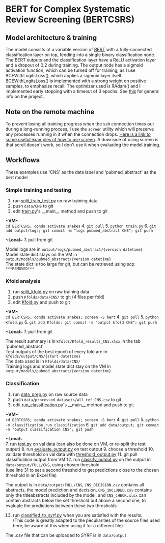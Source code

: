 # BERT for Complex Systematic Review Screening (BERTCSRS)

## Model architecture & training
The model consists of a variable version of [BERT](https://huggingface.co/blog/bert-101) with a fully-connected 
classification layer on top, feeding into a single binary classification node. The BERT outputs and the classification 
layer have a ReLU activation layer and a dropout of 0.2 during training. The output node has a sigmoid activation function, 
which can be turned off for training, as I use BCEWithLogitsLoss(), which applies a sigmoid layer itself. BCEWithLogitsLoss() 
is implemented with a strong weight on positive samples, to emphasize recall. The optimizer used is RAdam() and I 
implemented early stopping with a timeout of 3 epochs. See [this](Project%20info.pptx) for general info on the project.

## Note on the remote machine
To prevent losing all training progress when the ssh connection times out during a long-running process, I use the `screen` 
utility which will preserve any processes running in it when the connection drops. 
[Here is a link to some useful examples of how to use screen](https://www.tecmint.com/screen-command-examples-to-manage-linux-terminals/). 
A downside of using screen is that scroll doesn't work, so I don't use it when evaluating the model training.

## Workflows
These examples use 'CNS' as the data label and 'pubmed_abstract' as the bert model
### Simple training and testing
1. run [split_train_test.py](data/split_train_test.py) on raw training data
2. push `data/CNS` to git
3. edit [train.py](train.py)'s \_\_main__ method and push to git  

**~VM~**  
`cd BERTCSRS; conda activate snakes`
4. `git pull`
5. `python train.py`
6. `git add output/logs; git commit -m "logs pubmed_abstract CNS"; git push`  

**~Local~**
7. pull from git  

Model logs are in `output/logs/pubmed_abstract/{version datetime}`  
Model state dict stays on the VM in `output/models/pubmed_abstract/{version datetime}`  
The state dict is too large for git, but can be retrieved using scp:  
`***REMOVED***`

### Kfold analysis
1. run [split_kfold.py](data/split_kfold.py) on raw training data
2. push `Kfolds/data/CNS/` to git (4 files per fold)
3. edit [Kfold.py](Kfold.py) and push to git  

**~VM~**  
`cd BERTCSRS; conda activate snakes; screen -S bert`
4. `git pull`
5. `python Kfold.py`
6. `git add Kfolds; git commit -m "output kfold CNS"; git push`  

**~Local~**
7. pull from git  

The result summary is in `Kfolds/Kfold_results_CNS.xlsx` in the tab 'pubmed_abstract'  
Test outputs of the best epoch of every fold are in `Kfolds/output/CNS/{start datetime}`  
The data used is in `Kfolds/data/CNS/`  
Training logs and model state dict stay on the VM in `output/models/pubmed_abstract/{version datetime}`

### Classification
1. run [data_prep.py](data/data_prep.py) on raw source data
2. push `data/processed_datasets/all_ref_CNS.csv` to git
3. edit [run_classification.py](classification/run_classification.py)'s \_\_main__ method and push to git

**~VM~**  
`cd BERTCSRS; conda activate snakes; screen -S bert`
4. `git pull`
5. `python -m classification.run_classification`
6. `git add data/output; git commit -m "output classification CNS"; git push`

**~Local~**  
7. run [test.py](evaluation/test.py) on val data (can also be done on VM, or re-split the test output)
8. run [evaluate_output.py](evaluation/evaluate_output.py) on test output
9. choose a threshold
10. validate threshold on val data with [threshold_output.py](evaluation/threshold_output.py)
11. git pull classification output from VM
12. run [classify_output.py](classification/classify_output.py) on the output in `data/output/FULL/CNS`, 
using chosen threshold  
    (use line 31 to set a second threshold to get predictions close to the chosen threshold in an Excel file)

The output is in `data/output/FULL/CNS`, `CNS_DECISION.csv` contains all abstracts, the model prediction and decision, 
`CNS_INCLUDED.csv` contains only the titleabstracts included by the model, and `CNS_CHECK.xlsx` can contain abstracts 
below the set threshold but above a second one, to evaluate the predictions between these two thresholds  

13. run [classified_to_syrf.py](classification/classified_to_syrf.py) when you are satisfied with the results.  
    (This code is greatly adapted to the peculiarities of the source files used here, be aware of this when using it for a different file)

The .csv file that can be uploaded to SYRF is in `data/output`

